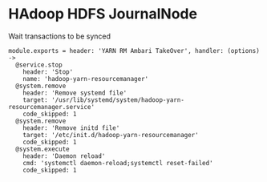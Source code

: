 
# HAdoop HDFS JournalNode

Wait transactions to be synced

    module.exports = header: 'YARN RM Ambari TakeOver', handler: (options) ->
      @service.stop
        header: 'Stop'
        name: 'hadoop-yarn-resourcemanager'
      @system.remove
        header: 'Remove systemd file'
        target: '/usr/lib/systemd/system/hadoop-yarn-resourcemanager.service'
        code_skipped: 1
      @system.remove
        header: 'Remove initd file'
        target: '/etc/init.d/hadoop-yarn-resourcemanager'
        code_skipped: 1
      @system.execute
        header: 'Daemon reload'
        cmd: 'systemctl daemon-reload;systemctl reset-failed'
        code_skipped: 1
